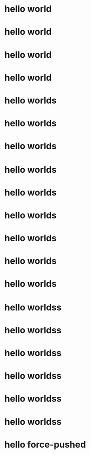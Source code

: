 # hello world
# hello world
# hello world
# hello world
# hello worlds
# hello worlds
# hello worlds
# hello worlds
# hello worlds
# hello worlds
# hello worlds
# hello worlds
# hello worlds
# hello worldss
# hello worldss
# hello worldss
# hello worldss
# hello worldss
# hello worldss
# hello force-pushed
